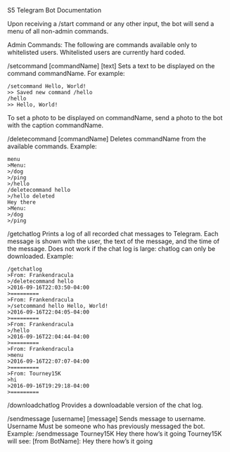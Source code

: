 S5 Telegram Bot Documentation

Upon receiving a /start command or any other input, the bot will send a menu of all non-admin commands.

Admin Commands:
The following are commands available only to whitelisted users. Whitelisted users are currently hard coded.

/setcommand [commandName] [text]
Sets a text to be displayed on the command commandName. For example:

	/setcommand Hello, World!
	>> Saved new command /hello
	/hello
	>> Hello, World!

To set a photo to be displayed on commandName, send a photo to the bot with the caption commandName.

/deletecommand [commandName]
Deletes commandName from the available commands.  Example:

	menu
	>Menu:
	>/dog
	>/ping
	>/hello
	/deletecommand hello
	>/hello deleted
	Hey there
	>Menu:
	>/dog
	>/ping

/getchatlog
Prints a log of all recorded chat messages to Telegram. Each message is shown with the user, the text of the message, and the time of the message. Does not work if the chat log is large: chatlog can only be downloaded. Example:

	/getchatlog
	>From: Frankendracula
	>/deletecommand hello
	>2016-09-16T22:03:50-04:00
	>=========
	>From: Frankendracula
	>/setcommand hello Hello, World!
	>2016-09-16T22:04:05-04:00
	>=========
	>From: Frankendracula
	>/hello
	>2016-09-16T22:04:44-04:00
	>=========
	>From: Frankendracula
	>menu
	>2016-09-16T22:07:07-04:00
	>=========
	>From: Tourney15K
	>hi
	>2016-09-16T19:29:18-04:00
	>=========

/downloadchatlog
Provides a downloadable version of the chat log.

/sendmessage [username] [message]
Sends message to username. Username Must be someone who has previously messaged the bot. Example:
	/sendmessage Tourney15K Hey there how’s it going
Tourney15K will see:
	[from BotName]: Hey there how’s it going

